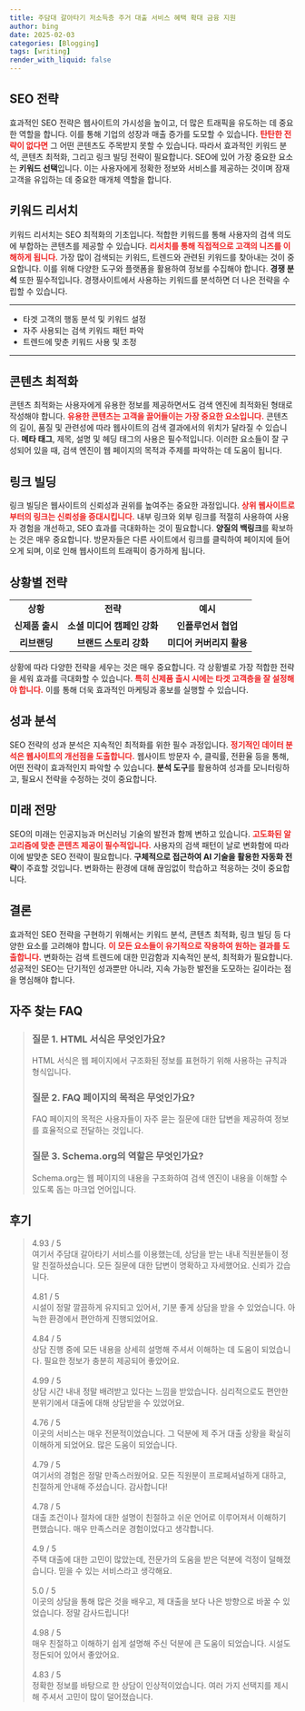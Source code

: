 ```yaml
---
title: 주담대 갈아타기 저소득층 주거 대출 서비스 혜택 확대 금융 지원
author: bing
date: 2025-02-03
categories: [Blogging]
tags: [writing]
render_with_liquid: false
---
```



<h2 id='SEO_전략'>SEO 전략</h2>

<p>효과적인 SEO 전략은 웹사이트의 가시성을 높이고, 더 많은 트래픽을 유도하는 데 중요한 역할을 합니다. 이를 통해 기업의 성장과 매출 증가를 도모할 수 있습니다. <b><span style="color: #ee2323;">탄탄한 전략이 없다면</span></b> 그 어떤 콘텐츠도 주목받지 못할 수 있습니다. 따라서 효과적인 키워드 분석, 콘텐츠 최적화, 그리고 링크 빌딩 전략이 필요합니다. SEO에 있어 가장 중요한 요소는 <b>키워드 선택</b>입니다. 이는 사용자에게 정확한 정보와 서비스를 제공하는 것이며 잠재 고객을 유입하는 데 중요한 매개체 역할을 합니다.</p>

<h2 id='키워드_리서치'>키워드 리서치</h2>

<p>키워드 리서치는 SEO 최적화의 기초입니다. 적합한 키워드를 통해 사용자의 검색 의도에 부합하는 콘텐츠를 제공할 수 있습니다. <b><span style="color: #ee2323;">리서치를 통해 직접적으로 고객의 니즈를 이해하게 됩니다.</span></b> 가장 많이 검색되는 키워드, 트렌드와 관련된 키워드를 찾아내는 것이 중요합니다. 이를 위해 다양한 도구와 플랫폼을 활용하여 정보를 수집해야 합니다. <b>경쟁 분석</b> 또한 필수적입니다. 경쟁사이트에서 사용하는 키워드를 분석하면 더 나은 전략을 수립할 수 있습니다.</p>

<hr />

<ul>
    <li>타겟 고객의 행동 분석 및 키워드 설정</li>
    <li>자주 사용되는 검색 키워드 패턴 파악</li>
    <li>트렌드에 맞춘 키워드 사용 및 조정</li>
</ul>

<hr />

<h2 id='콘텐츠_최적화'>콘텐츠 최적화</h2>

<p>콘텐츠 최적화는 사용자에게 유용한 정보를 제공하면서도 검색 엔진에 최적화된 형태로 작성해야 합니다. <b><span style="color: #ee2323;">유용한 콘텐츠는 고객을 끌어들이는 가장 중요한 요소입니다.</span></b> 콘텐츠의 길이, 품질 및 관련성에 따라 웹사이트의 검색 결과에서의 위치가 달라질 수 있습니다. <b>메타 태그</b>, 제목, 설명 및 헤딩 태그의 사용은 필수적입니다. 이러한 요소들이 잘 구성되어 있을 때, 검색 엔진이 웹 페이지의 목적과 주제를 파악하는 데 도움이 됩니다.</p>

<h2 id='링크_빌딩'>링크 빌딩</h2>

<p>링크 빌딩은 웹사이트의 신뢰성과 권위를 높여주는 중요한 과정입니다. <b><span style="color: #ee2323;">상위 웹사이트로부터의 링크는 신뢰성을 증대시킵니다.</span></b> 내부 링크와 외부 링크를 적절히 사용하여 사용자 경험을 개선하고, SEO 효과를 극대화하는 것이 필요합니다. <b>양질의 백링크</b>를 확보하는 것은 매우 중요합니다. 방문자들은 다른 사이트에서 링크를 클릭하여 페이지에 들어오게 되며, 이로 인해 웹사이트의 트래픽이 증가하게 됩니다.</p>

<h2 id='상황별_전략'>상황별 전략</h2>

<table>
    <tr>
        <td style="text-align: center; height: 17px;"><b>상황</b></td>
        <td style="text-align: center; height: 17px;"><b>전략</b></td>
        <td style="text-align: center; height: 17px;"><b>예시</b></td>
    </tr>
    <tr>
        <td style="text-align: center; height: 17px;"><b>신제품 출시</b></td>
        <td style="text-align: center; height: 17px;"><b>소셜 미디어 캠페인 강화</b></td>
        <td style="text-align: center; height: 17px;"><b>인플루언서 협업</b></td>
    </tr>
    <tr>
        <td style="text-align: center; height: 17px;"><b>리브랜딩</b></td>
        <td style="text-align: center; height: 17px;"><b>브랜드 스토리 강화</b></td>
        <td style="text-align: center; height: 17px;"><b>미디어 커버리지 활용</b></td>
    </tr>
</table>

<p>상황에 따라 다양한 전략을 세우는 것은 매우 중요합니다. 각 상황별로 가장 적합한 전략을 세워 효과를 극대화할 수 있습니다. <b><span style="color: #ee2323;">특히 신제품 출시 시에는 타겟 고객층을 잘 설정해야 합니다.</span></b> 이를 통해 더욱 효과적인 마케팅과 홍보를 실행할 수 있습니다.</p>

<h2 id='성과_분석'>성과 분석</h2>

<p>SEO 전략의 성과 분석은 지속적인 최적화를 위한 필수 과정입니다. <b><span style="color: #ee2323;">정기적인 데이터 분석은 웹사이트의 개선점을 도출합니다.</span></b> 웹사이트 방문자 수, 클릭률, 전환율 등을 통해, 어떤 전략이 효과적인지 파악할 수 있습니다. <b>분석 도구</b>를 활용하여 성과를 모니터링하고, 필요시 전략을 수정하는 것이 중요합니다.</p>

<h2 id='미래_전망'>미래 전망</h2>

<p>SEO의 미래는 인공지능과 머신러닝 기술의 발전과 함께 변하고 있습니다. <b><span style="color: #ee2323;">고도화된 알고리즘에 맞춘 콘텐츠 제공이 필수적입니다.</span></b> 사용자의 검색 패턴이 날로 변화함에 따라 이에 발맞춘 SEO 전략이 필요합니다. <b>구체적으로 접근하여 AI 기술을 활용한 자동화 전략</b>이 주효할 것입니다. 변화하는 환경에 대해 끊임없이 학습하고 적응하는 것이 중요합니다.</p>

<h2 id='결론'>결론</h2>

<p>효과적인 SEO 전략을 구현하기 위해서는 키워드 분석, 콘텐츠 최적화, 링크 빌딩 등 다양한 요소를 고려해야 합니다. <b><span style="color: #ee2323;">이 모든 요소들이 유기적으로 작용하여 원하는 결과를 도출합니다.</span></b> 변화하는 검색 트렌드에 대한 민감함과 지속적인 분석, 최적화가 필요합니다. 성공적인 SEO는 단기적인 성과뿐만 아니라, 지속 가능한 발전을 도모하는 길이라는 점을 명심해야 합니다.</p>


<h2 id='자주_찾는_FAQ'>자주 찾는 FAQ</h2>
<div itemscope="" itemtype="https://schema.org/FAQPage"> <blockquote> <div itemscope="" itemprop="mainEntity" itemtype="https://schema.org/Question"> <h3 itemprop="name">질문 1. HTML 서식은 무엇인가요?</h3> <div itemscope="" itemprop="acceptedAnswer" itemtype="https://schema.org/Answer"> <span itemprop="text"> <p>HTML 서식은 웹 페이지에서 구조화된 정보를 표현하기 위해 사용하는 규칙과 형식입니다.</p> </span> </div> </div> <div itemscope="" itemprop="mainEntity" itemtype="https://schema.org/Question"> <h3 itemprop="name">질문 2. FAQ 페이지의 목적은 무엇인가요?</h3> <div itemscope="" itemprop="acceptedAnswer" itemtype="https://schema.org/Answer"> <span itemprop="text"> <p>FAQ 페이지의 목적은 사용자들이 자주 묻는 질문에 대한 답변을 제공하여 정보를 효율적으로 전달하는 것입니다.</p> </span> </div> </div> <div itemscope="" itemprop="mainEntity" itemtype="https://schema.org/Question"> <h3 itemprop="name">질문 3. Schema.org의 역할은 무엇인가요?</h3> <div itemscope="" itemprop="acceptedAnswer" itemtype="https://schema.org/Answer"> <span itemprop="text"> <p>Schema.org는 웹 페이지의 내용을 구조화하여 검색 엔진이 내용을 이해할 수 있도록 돕는 마크업 언어입니다.</p> </span> </div> </div> </blockquote> </div>
<h2 id='후기'>후기</h2>
<div itemscope itemtype="https://schema.org/Product">
  <blockquote>
  <div itemprop="review" itemscope itemtype="https://schema.org/Review">
      <div itemprop="reviewRating" itemscope itemtype="https://schema.org/Rating"> <span itemprop="ratingValue">4.93</span> / <span itemprop="bestRating">5</span> </div>
      <span itemprop="reviewBody">여기서 주담대 갈아타기 서비스를 이용했는데, 상담을 받는 내내 직원분들이 정말 친절하셨습니다. 모든 질문에 대한 답변이 명확하고 자세했어요. 신뢰가 갔습니다.</span>
  </div>
  <br>
  <div itemprop="review" itemscope itemtype="https://schema.org/Review">
      <div itemprop="reviewRating" itemscope itemtype="https://schema.org/Rating"> <span itemprop="ratingValue">4.81</span> / <span itemprop="bestRating">5</span> </div>
      <span itemprop="reviewBody">시설이 정말 깔끔하게 유지되고 있어서, 기분 좋게 상담을 받을 수 있었습니다. 아늑한 환경에서 편안하게 진행되었어요.</span>
  </div>
  <br>
  <div itemprop="review" itemscope itemtype="https://schema.org/Review">
      <div itemprop="reviewRating" itemscope itemtype="https://schema.org/Rating"> <span itemprop="ratingValue">4.84</span> / <span itemprop="bestRating">5</span> </div>
      <span itemprop="reviewBody">상담 진행 중에 모든 내용을 상세히 설명해 주셔서 이해하는 데 도움이 되었습니다. 필요한 정보가 충분히 제공되어 좋았어요.</span>
  </div>
  <br>
  <div itemprop="review" itemscope itemtype="https://schema.org/Review">
      <div itemprop="reviewRating" itemscope itemtype="https://schema.org/Rating"> <span itemprop="ratingValue">4.99</span> / <span itemprop="bestRating">5</span> </div>
      <span itemprop="reviewBody">상담 시간 내내 정말 배려받고 있다는 느낌을 받았습니다. 심리적으로도 편안한 분위기에서 대출에 대해 상담받을 수 있었어요.</span>
  </div>
  <br>
  <div itemprop="review" itemscope itemtype="https://schema.org/Review">
      <div itemprop="reviewRating" itemscope itemtype="https://schema.org/Rating"> <span itemprop="ratingValue">4.76</span> / <span itemprop="bestRating">5</span> </div>
      <span itemprop="reviewBody">이곳의 서비스는 매우 전문적이었습니다. 그 덕분에 제 주거 대출 상황을 확실히 이해하게 되었어요. 많은 도움이 되었습니다.</span>
  </div>
  <br>
  <div itemprop="review" itemscope itemtype="https://schema.org/Review">
      <div itemprop="reviewRating" itemscope itemtype="https://schema.org/Rating"> <span itemprop="ratingValue">4.79</span> / <span itemprop="bestRating">5</span> </div>
      <span itemprop="reviewBody">여기서의 경험은 정말 만족스러웠어요. 모든 직원분이 프로페셔널하게 대하고, 친절하게 안내해 주셨습니다. 감사합니다!</span>
  </div>
  <br>
  <div itemprop="review" itemscope itemtype="https://schema.org/Review">
      <div itemprop="reviewRating" itemscope itemtype="https://schema.org/Rating"> <span itemprop="ratingValue">4.78</span> / <span itemprop="bestRating">5</span> </div>
      <span itemprop="reviewBody">대출 조건이나 절차에 대한 설명이 친절하고 쉬운 언어로 이루어져서 이해하기 편했습니다. 매우 만족스러운 경험이었다고 생각합니다.</span>
  </div>
  <br>
  <div itemprop="review" itemscope itemtype="https://schema.org/Review">
      <div itemprop="reviewRating" itemscope itemtype="https://schema.org/Rating"> <span itemprop="ratingValue">4.9</span> / <span itemprop="bestRating">5</span> </div>
      <span itemprop="reviewBody">주택 대출에 대한 고민이 많았는데, 전문가의 도움을 받은 덕분에 걱정이 덜해졌습니다. 믿을 수 있는 서비스라고 생각해요.</span>
  </div>
  <br>
  <div itemprop="review" itemscope itemtype="https://schema.org/Review">
      <div itemprop="reviewRating" itemscope itemtype="https://schema.org/Rating"> <span itemprop="ratingValue">5.0</span> / <span itemprop="bestRating">5</span> </div>
      <span itemprop="reviewBody">이곳의 상담을 통해 많은 것을 배우고, 제 대출을 보다 나은 방향으로 바꿀 수 있었습니다. 정말 감사드립니다!</span>
  </div>
  <br>
  <div itemprop="review" itemscope itemtype="https://schema.org/Review">
      <div itemprop="reviewRating" itemscope itemtype="https://schema.org/Rating"> <span itemprop="ratingValue">4.98</span> / <span itemprop="bestRating">5</span> </div>
      <span itemprop="reviewBody">매우 친절하고 이해하기 쉽게 설명해 주신 덕분에 큰 도움이 되었습니다. 시설도 정돈되어 있어서 좋았어요.</span>
  </div>
  <br>
  <div itemprop="review" itemscope itemtype="https://schema.org/Review">
      <div itemprop="reviewRating" itemscope itemtype="https://schema.org/Rating"> <span itemprop="ratingValue">4.83</span> / <span itemprop="bestRating">5</span> </div>
      <span itemprop="reviewBody">정확한 정보를 바탕으로 한 상담이 인상적이었습니다. 여러 가지 선택지를 제시해 주셔서 고민이 많이 덜어졌습니다.</span>
  </div>
  </blockquote>
</div>
